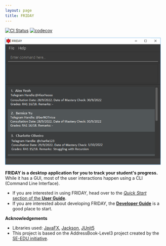 ```yaml
---
layout: page
title: FRIDAY
---
```


[![CI Status](https://github.com/AY2223S1-CS2103T-W15-4/tp/workflows/Java%20CI/badge.svg)](https://github.com/AY2223S1-CS2103T-W15-4/tp/actions)
[![codecov](https://codecov.io/gh/nus-cs2103-AY2223S1/tp/branch/master/graph/badge.svg?token=A2FU6P932B)](https://codecov.io/gh/nus-cs2103-AY2223S1/tp)

![Ui](images/Ui.png)

**FRIDAY is a desktop application for you to track your student's progress.** While it has a GUI, most of the user interactions happen using a CLI (Command Line Interface).

* If you are interested in using FRIDAY, head over to the [_Quick Start_ section of the **User Guide**](UserGuide.html#quick-start).
* If you are interested about developing FRIDAY, the [**Developer Guide**](DeveloperGuide.html) is a good place to start.


**Acknowledgements**

* Libraries used: [JavaFX](https://openjfx.io/), [Jackson](https://github.com/FasterXML/jackson), [JUnit5](https://github.com/junit-team/junit5)
* This project is based on the AddressBook-Level3 project created by the [SE-EDU initiative](https://se-education.org).
